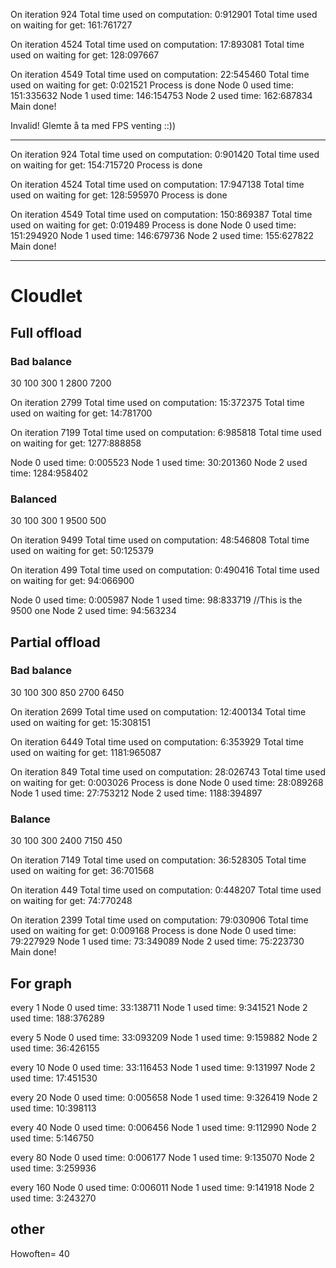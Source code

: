 

On iteration 924
Total time used on computation: 0:912901
Total time used on waiting for get: 161:761727

On iteration 4524
Total time used on computation: 17:893081
Total time used on waiting for get: 128:097667

On iteration 4549
Total time used on computation: 22:545460
Total time used on waiting for get: 0:021521
Process is done
Node 0 used time: 151:335632
Node 1 used time: 146:154753
Node 2 used time: 162:687834
Main done!

Invalid! Glemte å ta med FPS venting ::))

----------------------------------

On iteration 924
Total time used on computation: 0:901420
Total time used on waiting for get: 154:715720
Process is done

On iteration 4524
Total time used on computation: 17:947138
Total time used on waiting for get: 128:595970
Process is done

On iteration 4549
Total time used on computation: 150:869387
Total time used on waiting for get: 0:019489
Process is done
Node 0 used time: 151:294920
Node 1 used time: 146:679736
Node 2 used time: 155:627822
Main done!


----------------------------------------------
# Cloudlet

## Full offload
### Bad balance
30
100
300
1
2800
7200

On iteration 2799
Total time used on computation: 15:372375
Total time used on waiting for get: 14:781700

On iteration 7199
Total time used on computation: 6:985818
Total time used on waiting for get: 1277:888858

Node 0 used time: 0:005523
Node 1 used time: 30:201360
Node 2 used time: 1284:958402


### Balanced
30
100
300
1
9500
500

On iteration 9499
Total time used on computation: 48:546808
Total time used on waiting for get: 50:125379

On iteration 499
Total time used on computation: 0:490416
Total time used on waiting for get: 94:066900

Node 0 used time: 0:005987
Node 1 used time: 98:833719 //This is the 9500 one
Node 2 used time: 94:563234


## Partial offload
### Bad balance
30
100
300
850
2700
6450

On iteration 2699
Total time used on computation: 12:400134
Total time used on waiting for get: 15:308151

On iteration 6449
Total time used on computation: 6:353929
Total time used on waiting for get: 1181:965087

On iteration 849
Total time used on computation: 28:026743
Total time used on waiting for get: 0:003026
Process is done
Node 0 used time: 28:089268
Node 1 used time: 27:753212
Node 2 used time: 1188:394897

### Balance

30
100
300
2400
7150
450

On iteration 7149
Total time used on computation: 36:528305
Total time used on waiting for get: 36:701568

On iteration 449
Total time used on computation: 0:448207
Total time used on waiting for get: 74:770248

On iteration 2399
Total time used on computation: 79:030906
Total time used on waiting for get: 0:009168
Process is done
Node 0 used time: 79:227929
Node 1 used time: 73:349089
Node 2 used time: 75:223730
Main done!


## For graph
every 1
Node 0 used time: 33:138711
Node 1 used time: 9:341521
Node 2 used time: 188:376289

every 5
Node 0 used time: 33:093209
Node 1 used time: 9:159882
Node 2 used time: 36:426155

every 10
Node 0 used time: 33:116453
Node 1 used time: 9:131997
Node 2 used time: 17:451530

every 20
Node 0 used time: 0:005658
Node 1 used time: 9:326419
Node 2 used time: 10:398113

every 40
Node 0 used time: 0:006456
Node 1 used time: 9:112990
Node 2 used time: 5:146750


every 80
Node 0 used time: 0:006177
Node 1 used time: 9:135070
Node 2 used time: 3:259936

every 160
Node 0 used time: 0:006011
Node 1 used time: 9:141918
Node 2 used time: 3:243270





## other
Howoften= 40